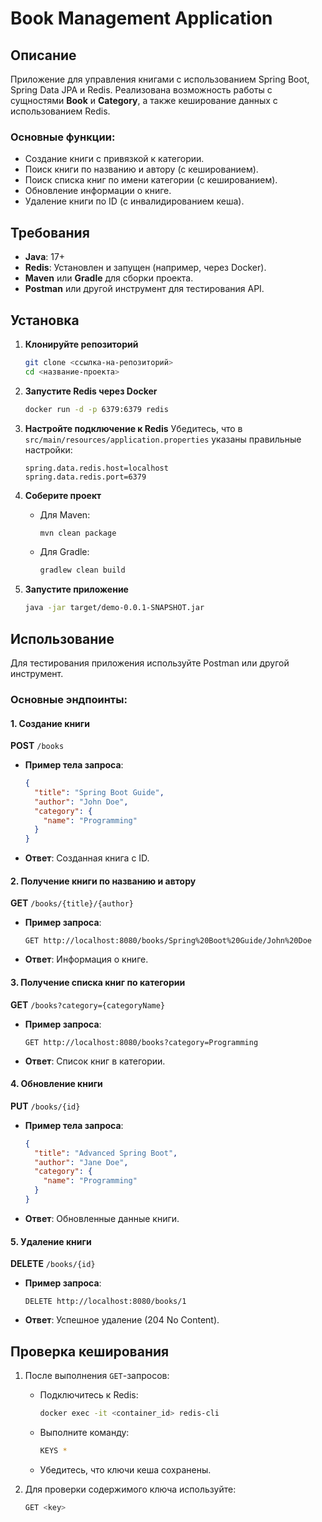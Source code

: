 # Book Management Application

## Описание
Приложение для управления книгами с использованием Spring Boot, Spring Data JPA и Redis. Реализована возможность работы с сущностями **Book** и **Category**, а также кеширование данных с использованием Redis. 

### Основные функции:
- Создание книги с привязкой к категории.
- Поиск книги по названию и автору (с кешированием).
- Поиск списка книг по имени категории (с кешированием).
- Обновление информации о книге.
- Удаление книги по ID (с инвалидированием кеша).

## Требования
- **Java**: 17+
- **Redis**: Установлен и запущен (например, через Docker).
- **Maven** или **Gradle** для сборки проекта.
- **Postman** или другой инструмент для тестирования API.

## Установка

1. **Клонируйте репозиторий**
   ```bash
   git clone <ссылка-на-репозиторий>
   cd <название-проекта>
   ```

2. **Запустите Redis через Docker**
   ```bash
   docker run -d -p 6379:6379 redis
   ```

3. **Настройте подключение к Redis**
Убедитесь, что в `src/main/resources/application.properties` указаны правильные настройки:
   ```properties
   spring.data.redis.host=localhost
   spring.data.redis.port=6379
   ```

4. **Соберите проект**
   - Для Maven:
     ```bash
     mvn clean package
     ```
   - Для Gradle:
     ```bash
     gradlew clean build
     ```

5. **Запустите приложение**
   ```bash
   java -jar target/demo-0.0.1-SNAPSHOT.jar
   ```

## Использование
Для тестирования приложения используйте Postman или другой инструмент. 

### Основные эндпоинты:

#### 1. Создание книги
**POST** `/books`
- **Пример тела запроса**:
  ```json
  {
    "title": "Spring Boot Guide",
    "author": "John Doe",
    "category": {
      "name": "Programming"
    }
  }
  ```
- **Ответ**: Созданная книга с ID.

#### 2. Получение книги по названию и автору
**GET** `/books/{title}/{author}`
- **Пример запроса**:
  ```
  GET http://localhost:8080/books/Spring%20Boot%20Guide/John%20Doe
  ```
- **Ответ**: Информация о книге.

#### 3. Получение списка книг по категории
**GET** `/books?category={categoryName}`
- **Пример запроса**:
  ```
  GET http://localhost:8080/books?category=Programming
  ```
- **Ответ**: Список книг в категории.

#### 4. Обновление книги
**PUT** `/books/{id}`
- **Пример тела запроса**:
  ```json
  {
    "title": "Advanced Spring Boot",
    "author": "Jane Doe",
    "category": {
      "name": "Programming"
    }
  }
  ```
- **Ответ**: Обновленные данные книги.

#### 5. Удаление книги
**DELETE** `/books/{id}`
- **Пример запроса**:
  ```
  DELETE http://localhost:8080/books/1
  ```
- **Ответ**: Успешное удаление (204 No Content).

## Проверка кеширования
1. После выполнения `GET`-запросов:
   - Подключитесь к Redis:
     ```bash
     docker exec -it <container_id> redis-cli
     ```
   - Выполните команду:
     ```bash
     KEYS *
     ```
   - Убедитесь, что ключи кеша сохранены.

2. Для проверки содержимого ключа используйте:
   ```bash
   GET <key>
   ```